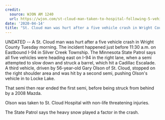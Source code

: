 ```yaml
---
credit:
  source: WJON AM 1240
  url: https://wjon.com/st-cloud-man-taken-to-hospital-following-5-vehicle-crash/
date: '2020-04-14'
title: "St. Cloud man was hurt after a five vehicle crash in Wright County"
---
```

UNDATED -- A St. Cloud man was hurt after a five vehicle crash in Wright County Tuesday morning.
The incident happened just before 11:30 a.m. on Eastbound I-94 in Silver Creek Township.
The Minnesota State Patrol says all five vehicles were heading east on I-94 in the right lane, when a semi attempted to slow down and struck a barrel, which hit a Cadillac Escalade.
A third vehicle, driven by 56-year-old Gary Olson of St. Cloud, stopped on the right shoulder area and was hit by a second semi, pushing Olson's vehicle in to Locke Lake.

That semi then rear ended the first semi, before being struck from behind by a 2008 Mazda.

Olson was taken to St. Cloud Hospital with non-life threatening injuries.

The State Patrol says the heavy snow played a factor in the crash.
